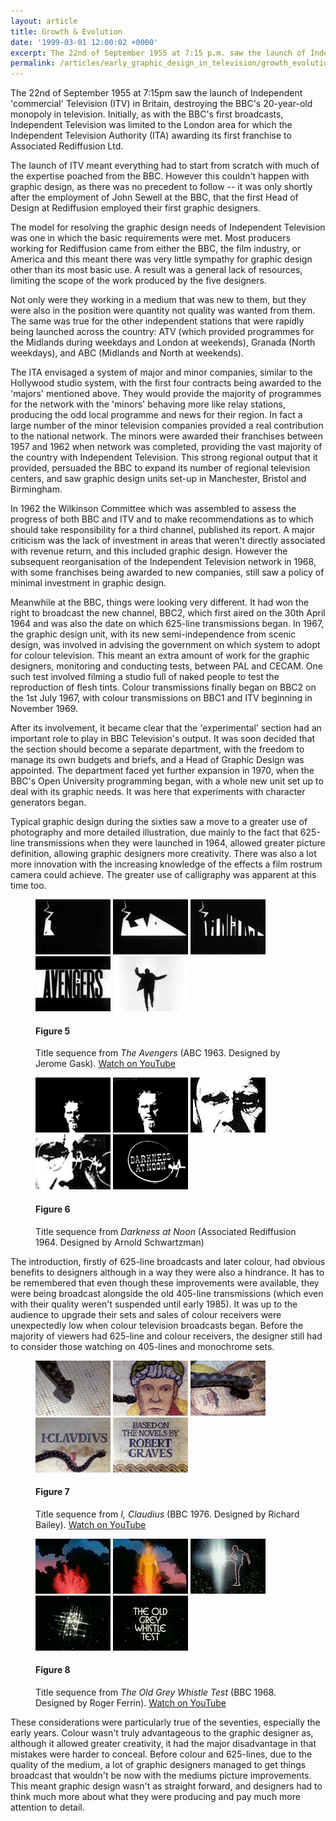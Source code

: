 ```yaml
---
layout: article
title: Growth & Evolution
date: '1999-03-01 12:00:02 +0000'
excerpt: The 22nd of September 1955 at 7:15 p.m. saw the launch of Independent 'commercial' Television (ITV) in Britain, destroying the BBC's 20-year-old monopoly in television. Initially, as with the BBC's first broadcasts, Independent Television was limited to the London area for which the Independent Television Authority (ITA) awarding its first franchise to Associated Rediffusion Ltd.
permalink: /articles/early_graphic_design_in_television/growth_evolution/
---
```

The 22nd of September 1955 at 7:15pm saw the launch of Independent 'commercial' Television (ITV) in Britain, destroying the BBC's 20-year-old monopoly in television. Initially, as with the BBC's first broadcasts, Independent Television was limited to the London area for which the Independent Television Authority (ITA) awarding its first franchise to Associated Rediffusion Ltd.

The launch of ITV meant everything had to start from scratch with much of the expertise poached from the BBC. However this couldn't happen with graphic design, as there was no precedent to follow -- it was only shortly after the employment of John Sewell at the BBC, that the first Head of Design at Rediffusion employed their first graphic designers.

The model for resolving the graphic design needs of Independent Television was one in which the basic requirements were met. Most producers working for Rediffusion came from either the BBC, the film industry, or America and this meant there was very little sympathy for graphic design other than its most basic use. A result was a general lack of resources, limiting the scope of the work produced by the five designers.

Not only were they working in a medium that was new to them, but they were also in the position were quantity not quality was wanted from them. The same was true for the other independent stations that were rapidly being launched across the country: ATV (which provided programmes for the Midlands during weekdays and London at weekends), Granada (North weekdays), and ABC (Midlands and North at weekends).

The ITA envisaged a system of major and minor companies, similar to the Hollywood studio system, with the first four contracts being awarded to the 'majors' mentioned above. They would provide the majority of programmes for the network with the 'minors' behaving more like relay stations, producing the odd local programme and news for their region. In fact a large number of the minor television companies provided a real contribution to the national network. The minors were awarded their franchises between 1957 and 1962 when network was completed, providing the vast majority of the country with Independent Television. This strong regional output that it provided, persuaded the BBC to expand its number of regional television centers, and saw graphic design units set-up in Manchester, Bristol and Birmingham.

In 1962 the Wilkinson Committee which was assembled to assess the progress of both BBC and ITV and to make recommendations as to which should take responsibility for a third channel, published its report. A major criticism was the lack of investment in areas that weren't directly associated with revenue return, and this included graphic design. However the subsequent reorganisation of the Independent Television network in 1968, with some franchises being awarded to new companies, still saw a policy of minimal investment in graphic design.

Meanwhile at the BBC, things were looking very different. It had won the right to broadcast the new channel, BBC2, which first aired on the 30th April 1964 and was also the date on which 625-line transmissions began. In 1967, the graphic design unit, with its new semi-independence from scenic design, was involved in advising the government on which system to adopt for colour television. This meant an extra amount of work for the graphic designers, monitoring and conducting tests, between PAL and CECAM. One such test involved filming a studio full of naked people to test the reproduction of flesh tints. Colour transmissions finally began on BBC2 on the 1st July 1967, with colour transmissions on BBC1 and ITV beginning in November 1969.

After its involvement, it became clear that the 'experimental' section had an important role to play in BBC Television's output. It was soon decided that the section should become a separate department, with the freedom to manage its own budgets and briefs, and a Head of Graphic Design was appointed. The department faced yet further expansion in 1970, when the BBC's Open University programming began, with a whole new unit set up to deal with its graphic needs. It was here that experiments with character generators began.

Typical graphic design during the sixties saw a move to a greater use of photography and more detailed illustration, due mainly to the fact that 625-line transmissions when they were launched in 1964, allowed greater picture definition, allowing graphic designers more creativity. There was also a lot more innovation with the increasing knowledge of the effects a film rostrum camera could achieve. The greater use of calligraphy was apparent at this time too.

<figure id="figure-5">
    <img class="left" src="/assets/articles/early_graphic_design_in_television/figure-5a.png" alt="Still from 'The Avengers' opening sequence" />
    <img class="left" src="/assets/articles/early_graphic_design_in_television/figure-5b.png" alt="Still from 'The Avengers' opening sequence" />
    <img class="left" src="/assets/articles/early_graphic_design_in_television/figure-5c.png" alt="Still from 'The Avengers' opening sequence" />
    <img class="left" src="/assets/articles/early_graphic_design_in_television/figure-5d.png" alt="Still from 'The Avengers' opening sequence" />
    <img class="left" src="/assets/articles/early_graphic_design_in_television/figure-5e.png" alt="Still from 'The Avengers' opening sequence" />
    <figcaption>
        <h4>Figure 5</h4>
        <p>Title sequence from <cite>The Avengers</cite> (ABC 1963. Designed by Jerome Gask). <a href="http://www.youtube.com/watch?v=aDy_-dvMCNs" rel="related">Watch on YouTube</a></p>
    </figcaption>
</figure>

<figure id="figure-6">
    <img class="left" src="/assets/articles/early_graphic_design_in_television/figure-6a.png" alt="Still from 'Darkness at Noon' opening sequence" />
    <img class="left" src="/assets/articles/early_graphic_design_in_television/figure-6b.png" alt="Still from 'Darkness at Noon' opening sequence" />
    <img class="left" src="/assets/articles/early_graphic_design_in_television/figure-6c.png" alt="Still from 'Darkness at Noon' opening sequence" />
    <img class="left" src="/assets/articles/early_graphic_design_in_television/figure-6d.png" alt="Still from 'Darkness at Noon' opening sequence" />
    <img class="left" src="/assets/articles/early_graphic_design_in_television/figure-6e.png" alt="Still from 'Darkness at Noon' opening sequence" />
    <figcaption>
        <h4>Figure 6</h4>
        <p>Title sequence from <cite>Darkness at Noon</cite> (Associated Rediffusion 1964. Designed by Arnold Schwartzman)</p>
    </figcaption>
</figure>

The introduction, firstly of 625-line broadcasts and later colour, had obvious benefits to designers although in a way they were also a hindrance. It has to be remembered that even though these improvements were available, they were being broadcast alongside the old 405-line transmissions (which even with their quality weren't suspended until early 1985). It was up to the audience to upgrade their sets and sales of colour receivers were unexpectedly low when colour television broadcasts began. Before the majority of viewers had 625-line and colour receivers, the designer still had to consider those watching on 405-lines and monochrome sets.

<figure id="figure-7">
    <img class="left" src="/assets/articles/early_graphic_design_in_television/figure-7a.png" alt="Still from 'I, Claudius' opening sequence" />
    <img class="left" src="/assets/articles/early_graphic_design_in_television/figure-7b.png" alt="Still from 'I, Claudius' opening sequence" /> 
    <img class="left" src="/assets/articles/early_graphic_design_in_television/figure-7c.png" alt="Still from 'I, Claudius' opening sequence" />
    <img class="left" src="/assets/articles/early_graphic_design_in_television/figure-7d.png" alt="Still from 'I, Claudius' opening sequence" />
    <img class="left" src="/assets/articles/early_graphic_design_in_television/figure-7e.png" alt="Still from 'I, Claudius' opening sequence" />
    <figcaption>
        <h4>Figure 7</h4>
        <p>Title sequence from <cite>I, Claudius</cite> (BBC 1976. Designed by Richard Bailey). <a href="http://www.youtube.com/watch?v=pKwaCTfa1EE" rel="related">Watch on YouTube</a></p>
    </figcaption>
</figure>

<figure id="figure-8">
    <img class="left" src="/assets/articles/early_graphic_design_in_television/figure-8a.png" alt="Still from 'The Old Grey Whistle Test' opening sequence" /> 
    <img class="left" src="/assets/articles/early_graphic_design_in_television/figure-8b.png" alt="Still from 'The Old Grey Whistle Test' opening sequence" />
    <img class="left" src="/assets/articles/early_graphic_design_in_television/figure-8c.png" alt="Still from 'The Old Grey Whistle Test' opening sequence" />
    <img class="left" src="/assets/articles/early_graphic_design_in_television/figure-8d.png" alt="Still from 'The Old Grey Whistle Test' opening sequence" />
    <img class="left" src="/assets/articles/early_graphic_design_in_television/figure-8e.png" alt="Still from 'The Old Grey Whistle Test' opening sequence" />
    <figcaption>
        <h4>Figure 8</h4>
        <p>Title sequence from <cite>The Old Grey Whistle Test</cite> (BBC 1968. Designed by Roger Ferrin). <a href="http://www.youtube.com/watch?v=KNNAfzKwRn4" rel="related">Watch on YouTube</a></p>
    </figcaption>
</figure>

These considerations were particularly true of the seventies, especially the early years. Colour wasn't truly advantageous to the graphic designer as, although it allowed greater creativity, it had the major disadvantage in that mistakes were harder to conceal. Before colour and 625-lines, due to the quality of the medium, a lot of graphic designers managed to get things broadcast that wouldn't be now with the mediums picture improvements. This meant graphic design wasn't as straight forward, and designers had to think much more about what they were producing and pay much more attention to detail.